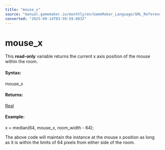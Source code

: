 ```yaml
---
title: "mouse_x"
source: "manual.gamemaker.io/monthly/en/GameMaker_Language/GML_Reference/Game_Input/Mouse_Input/mouse_x.htm"
converted: "2025-09-14T03:59:59.803Z"
---
```


# mouse\_x

This **read-only** variable returns the current x axis position of the mouse within the room.

#### Syntax:

mouse\_x

#### Returns:

[Real](../../../GML_Overview/Data_Types.md)

#### Example:

x = median(64, mouse\_x, room\_width - 64);

The above code will maintain the instance at the mouse x position as long as it is within the limits of 64 pixels from either side of the room.